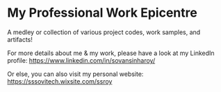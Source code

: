 # My Professional Work Epicentre

A medley or collection of various project codes, work samples, and artifacts!

For more details about me & my work, please have a look at my LinkedIn profile: https://www.linkedin.com/in/sovansinharoy/

Or else, you can also visit my personal website: https://sssovitech.wixsite.com/ssroy
